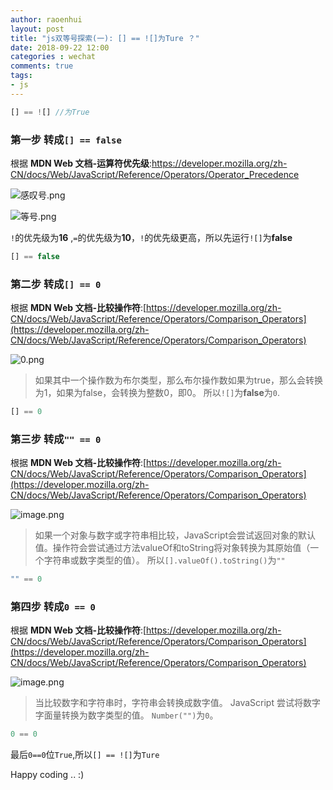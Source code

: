 ```yaml
---
author: raoenhui
layout: post
title: "js双等号探索(一): [] == ![]为Ture ？"
date: 2018-09-22 12:00
categories : wechat
comments: true
tags:
- js
---
```


```javascript
[] == ![] //为True
```


###  第一步 转成`[] == false`

根据 **MDN Web 文档-运算符优先级**:[https://developer.mozilla.org/zh-CN/docs/Web/JavaScript/Reference/Operators/Operator_Precedence
](https://developer.mozilla.org/zh-CN/docs/Web/JavaScript/Reference/Operators/Operator_Precedence)

![感叹号.png](https://upload-images.jianshu.io/upload_images/9902136-e79e6e4918062b3c.png?imageMogr2/auto-orient/strip%7CimageView2/2/w/1240)

![等号.png](https://upload-images.jianshu.io/upload_images/9902136-48f91d66e4a6a15d.png?imageMogr2/auto-orient/strip%7CimageView2/2/w/1240)

`!`的优先级为**16** ,`=`的优先级为**10**，`!`的优先级更高，所以先运行`![]`为**false**
```javascript
[] == false
```

### 第二步 转成`[] == 0`


根据 **MDN Web 文档-比较操作符**:[https://developer.mozilla.org/zh-CN/docs/Web/JavaScript/Reference/Operators/Comparison_Operators](https://developer.mozilla.org/zh-CN/docs/Web/JavaScript/Reference/Operators/Comparison_Operators)

![0.png](https://upload-images.jianshu.io/upload_images/9902136-9gt095106c1abdb3d7.png?imageMogr2/auto-orient/strip%7CimageView2/2/w/1240)

> 如果其中一个操作数为布尔类型，那么布尔操作数如果为true，那么会转换为1，如果为false，会转换为整数0，即0。
所以`![]`为**false**为`0`.

```javascript
[] == 0
```

### 第三步 转成`"" == 0`

根据 **MDN Web 文档-比较操作符**:[https://developer.mozilla.org/zh-CN/docs/Web/JavaScript/Reference/Operators/Comparison_Operators](https://developer.mozilla.org/zh-CN/docs/Web/JavaScript/Reference/Operators/Comparison_Operators)

![image.png](https://upload-images.jianshu.io/upload_images/9902136-65d3e3b5e9664afb.png?imageMogr2/auto-orient/strip%7CimageView2/2/w/1240)

> 如果一个对象与数字或字符串相比较，JavaScript会尝试返回对象的默认值。操作符会尝试通过方法valueOf和toString将对象转换为其原始值（一个字符串或数字类型的值）。
所以`[].valueOf().toString()`为`""`

```javascript
"" == 0
```

### 第四步 转成`0 == 0`
根据 **MDN Web 文档-比较操作符**:[https://developer.mozilla.org/zh-CN/docs/Web/JavaScript/Reference/Operators/Comparison_Operators](https://developer.mozilla.org/zh-CN/docs/Web/JavaScript/Reference/Operators/Comparison_Operators)

![image.png](https://upload-images.jianshu.io/upload_images/9902136-c98955d2dd379de9.png?imageMogr2/auto-orient/strip%7CimageView2/2/w/1240)

> 当比较数字和字符串时，字符串会转换成数字值。 JavaScript 尝试将数字字面量转换为数字类型的值。
`Number("")`为`0`。

```javascript
0 == 0
```

最后`0==0`位`True`,所以`[] == ![]`为`Ture`

Happy coding .. :)
